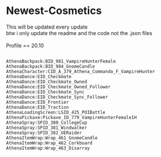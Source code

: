 # Newest-Cosmetics
This will be updated every update<br>
btw i only update the readme and the code not the .json files
<br><br>
Profile == 20.10

```

AthenaBackpack:BID_981_VampireHunterFemale
AthenaBackpack:BID_984_GnomeCandle
AthenaCharacter:CID_A_379_Athena_Commando_F_VampireHunter
AthenaDance:EID_Checkmate
AthenaDance:EID_Checkmate_Owned
AthenaDance:EID_Checkmate_Owned_Follower
AthenaDance:EID_Checkmate_Sync
AthenaDance:EID_Checkmate_Sync_Follower
AthenaDance:EID_Frontier
AthenaDance:EID_Traction
AthenaLoadingScreen:LSID_425_POIBattle
AthenaPickaxe:Pickaxe_ID_779_VampireHunterFemale1H
AthenaSpray:SPID_380_CollegeCup
AthenaSpray:SPID_381_Windwalker
AthenaSpray:SPID_382_UERaider
AthenaItemWrap:Wrap_461_GnomeCandle
AthenaItemWrap:Wrap_462_Corkboard
AthenaItemWrap:Wrap_463_Disarray
```
